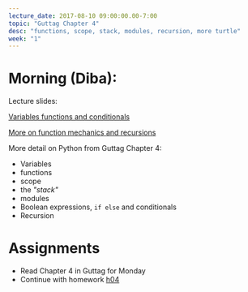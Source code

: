 ```yaml
---
lecture_date: 2017-08-10 09:00:00.00-7:00
topic: "Guttag Chapter 4"
desc: "functions, scope, stack, modules, recursion, more turtle"
week: "1"
---
```



# Morning (Diba):

Lecture slides:

[Variables functions and conditionals](https://drive.google.com/file/d/0B__7284Jee0fUHZ5MUFKLWJWVnM/view?usp=sharing)

[More on function mechanics and recursions](https://drive.google.com/file/d/0B__7284Jee0fcTZnLUdDRlh4ZVk/view?usp=sharing)

More detail on Python from Guttag Chapter 4:

* Variables
* functions
* scope
* the *"stack"*
* modules
* Boolean expressions, `if else` and conditionals
* Recursion



# Assignments

* Read Chapter 4 in Guttag for Monday
* Continue with homework [h04](/hwk/h04)

